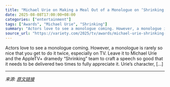 ```yaml
---
title: "Michael Urie on Making a Meal Out of a Monologue on ‘Shrinking’"
date: 2025-08-08T17:00:00+08:00
categories: ["entertainment"]
tags: ["Awards", "Michael Urie", "Shrinking"]
summary: "Actors love to see a monologue coming. However, a monologue is rarely so nice that you get to do it twice, especially on TV. Leave it to Michael Urie and the AppleTV+ dramedy “Shrinking” team to craft"
source_url: "https://variety.com/2025/tv/awards/michael-urie-shrinking-monologue-emmys-1236482173/"
---
```


Actors love to see a monologue coming. However, a monologue is rarely so nice that you get to do it twice, especially on TV. Leave it to Michael Urie and the AppleTV+ dramedy “Shrinking” team to craft a speech so good that it needs to be delivered two times to fully appreciate it. Urie’s character, [&#8230;]

---

*来源: [原文链接](https://variety.com/2025/tv/awards/michael-urie-shrinking-monologue-emmys-1236482173/)*
